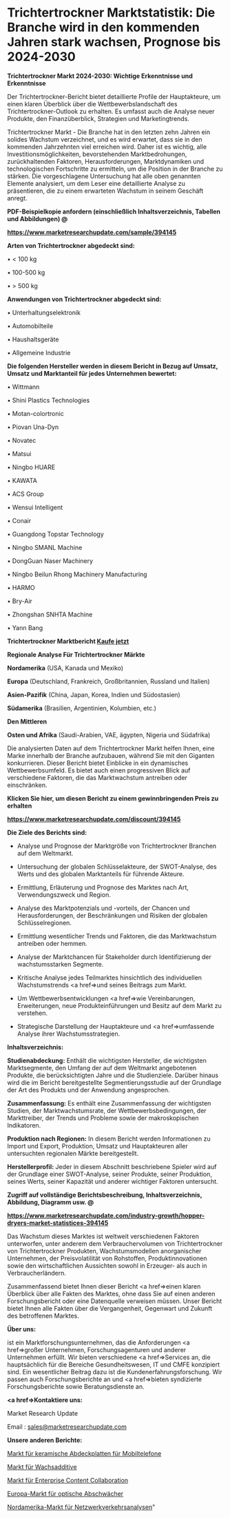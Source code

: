 # Trichtertrockner Marktstatistik: Die Branche wird in den kommenden Jahren stark wachsen, Prognose bis 2024-2030

<strong>Trichtertrockner Markt 2024-2030: Wichtige Erkenntnisse und Erkenntnisse</strong>

Der Trichtertrockner-Bericht bietet detaillierte Profile der Hauptakteure, um einen klaren Überblick über die Wettbewerbslandschaft des Trichtertrockner-Outlook zu erhalten. Es umfasst auch die Analyse neuer Produkte, den Finanzüberblick, Strategien und Marketingtrends.

Trichtertrockner Markt - Die Branche hat in den letzten zehn Jahren ein solides Wachstum verzeichnet, und es wird erwartet, dass sie in den kommenden Jahrzehnten viel erreichen wird. Daher ist es wichtig, alle Investitionsmöglichkeiten, bevorstehenden Marktbedrohungen, zurückhaltenden Faktoren, Herausforderungen, Marktdynamiken und technologischen Fortschritte zu ermitteln, um die Position in der Branche zu stärken. Die vorgeschlagene Untersuchung hat alle oben genannten Elemente analysiert, um dem Leser eine detaillierte Analyse zu präsentieren, die zu einem erwarteten Wachstum in seinem Geschäft anregt.



<strong><b>PDF-Beispielkopie anfordern (einschließlich Inhaltsverzeichnis, Tabellen und Abbildungen) @ </b></strong>

<strong><a href=https://www.marketresearchupdate.com/sample/394145>

<strong>https://www.marketresearchupdate.com/sample/394145</u></a></strong></strong>



<strong>Arten von Trichtertrockner abgedeckt sind:</strong>

• < 100 kg

• 100-500 kg

• > 500 kg



<strong>Anwendungen von Trichtertrockner abgedeckt sind:</strong>

• Unterhaltungselektronik

• Automobilteile

• Haushaltsgeräte

• Allgemeine Industrie



<strong>Die folgenden Hersteller werden in diesem Bericht in Bezug auf Umsatz, Umsatz und Marktanteil für jedes Unternehmen bewertet:</strong>

• Wittmann

• Shini Plastics Technologies

• Motan-colortronic

• Piovan Una-Dyn

• Novatec

• Matsui

• Ningbo HUARE

• KAWATA

• ACS Group

• Wensui Intelligent

• Conair

• Guangdong Topstar Technology

• Ningbo SMANL Machine

• DongGuan Naser Machinery

• Ningbo Beilun Rhong Machinery Manufacturing

• HARMO

• Bry-Air

• Zhongshan SNHTA Machine

• Yann Bang



<strong>Trichtertrockner Marktbericht <a href=https://www.marketresearchupdate.com/buynow/394145>Kaufe jetzt</a></strong>



<strong>Regionale Analyse Für Trichtertrockner Märkte</strong>



<strong>Nordamerika</strong> (USA, Kanada und Mexiko)



<strong>Europa</strong> (Deutschland, Frankreich, Großbritannien, Russland und Italien)



<strong>Asien-Pazifik</strong> (China, Japan, Korea, Indien und Südostasien)



<strong>Südamerika</strong> (Brasilien, Argentinien, Kolumbien, etc.)



<strong>Den Mittleren</strong> 

<strong>Osten und Afrika</strong> (Saudi-Arabien, VAE, ägypten, Nigeria und Südafrika)

Die analysierten Daten auf dem Trichtertrockner Markt helfen Ihnen, eine Marke innerhalb der Branche aufzubauen, während Sie mit den Giganten konkurrieren. Dieser Bericht bietet Einblicke in ein dynamisches Wettbewerbsumfeld. Es bietet auch einen progressiven Blick auf verschiedene Faktoren, die das Marktwachstum antreiben oder einschränken.



<strong>Klicken Sie hier, um diesen Bericht zu einem gewinnbringenden Preis zu erhalten
</strong>

<strong><a href=https://www.marketresearchupdate.com/discount/394145>https://www.marketresearchupdate.com/discount/394145</b></u></strong></a>



<strong>Die Ziele des Berichts sind:</strong>

- Analyse und Prognose der Marktgröße von Trichtertrockner Branchen auf dem Weltmarkt.

- Untersuchung der globalen Schlüsselakteure, der SWOT-Analyse, des Werts und des globalen Marktanteils für führende Akteure.

- Ermittlung, Erläuterung und Prognose des Marktes nach Art, Verwendungszweck und Region.

- Analyse des Marktpotenzials und -vorteils, der Chancen und Herausforderungen, der Beschränkungen und Risiken der globalen Schlüsselregionen.

- Ermittlung wesentlicher Trends und Faktoren, die das Marktwachstum antreiben oder hemmen.

- Analyse der Marktchancen für Stakeholder durch Identifizierung der wachstumsstarken Segmente.

- Kritische Analyse jedes Teilmarktes hinsichtlich des individuellen Wachstumstrends <a href=>und</a> seines Beitrags zum Markt.

- Um Wettbewerbsentwicklungen <a href=>wie</a> Vereinbarungen, Erweiterungen, neue Produkteinführungen und Besitz auf dem Markt zu verstehen.

- Strategische Darstellung der Hauptakteure und <a href=>umfas</a>sende Analyse ihrer Wachstumsstrategien.



<strong>Inhaltsverzeichnis:</strong>



<strong>Studienabdeckung:</strong> Enthält die wichtigsten Hersteller, die wichtigsten Marktsegmente, den Umfang der auf dem Weltmarkt angebotenen Produkte, die berücksichtigten Jahre und die Studienziele. Darüber hinaus wird die im Bericht bereitgestellte Segmentierungsstudie auf der Grundlage der Art des Produkts und der Anwendung angesprochen.



<strong>Zusammenfassung:</strong> Es enthält eine Zusammenfassung der wichtigsten Studien, der Marktwachstumsrate, der Wettbewerbsbedingungen, der Markttreiber, der Trends und Probleme sowie der makroskopischen Indikatoren.



<strong>Produktion nach Regionen:</strong> In diesem Bericht werden Informationen zu Import und Export, Produktion, Umsatz und Hauptakteuren aller untersuchten regionalen Märkte bereitgestellt.



<strong>Herstellerprofil:</strong> Jeder in diesem Abschnitt beschriebene Spieler wird auf der Grundlage einer SWOT-Analyse, seiner Produkte, seiner Produktion, seines Werts, seiner Kapazität und anderer wichtiger Faktoren untersucht.



<strong><b>Zugriff auf vollständige Berichtsbeschreibung, Inhaltsverzeichnis, Abbildung, Diagramm usw. @ </b></strong>

<strong><a href=https://www.marketresearchupdate.com/industry-growth/hopper-dryers-market-statistices-394145>https://www.marketresearchupdate.com/industry-growth/hopper-dryers-market-statistices-394145</a></strong>

Das Wachstum dieses Marktes ist weltweit verschiedenen Faktoren unterworfen, unter anderem dem Verbrauchervolumen von Trichtertrockner von Trichtertrockner Produkten, Wachstumsmodellen anorganischer Unternehmen, der Preisvolatilität von Rohstoffen, Produktinnovationen sowie den wirtschaftlichen Aussichten sowohl in Erzeuger- als auch in Verbraucherländern.

Zusammenfassend bietet Ihnen dieser Bericht <a href=>einen</a> klaren Überblick über alle Fakten des Marktes, ohne dass Sie auf einen anderen Forschungsbericht oder eine Datenquelle verweisen müssen. Unser Bericht bietet Ihnen alle Fakten über die Vergangenheit, Gegenwart und Zukunft des betroffenen Marktes.



<strong>Über uns:</strong>

 ist ein Marktforschungsunternehmen, das die Anforderungen <a href=>großer</a> Unternehmen, Forschungsagenturen und anderer Unternehmen erfüllt. Wir bieten verschiedene <a href=>Services</a> an, die hauptsächlich für die Bereiche Gesundheitswesen, IT und CMFE konzipiert sind. Ein wesentlicher Beitrag dazu ist die Kundenerfahrungsforschung. Wir passen auch Forschungsberichte an und <a href=>bieten</a> syndizierte Forschungsberichte sowie Beratungsdienste an.



<strong><a href=>Kontaktiere uns:</a></strong>

Market Research Update

Email : sales@marketresearchupdate.com



<strong>Unsere anderen Berichte:</strong>

<a href=https://www.linkedin.com/pulse/mobile-phone-ceramic-cover-plate-market-size-1f>Markt für keramische Abdeckplatten für Mobiltelefone</a>

<a href=https://www.linkedin.com/pulse/wax-additives-market-2023-analysis-growth-drivers>Markt für Wachsadditive</a>

<a href=https://www.linkedin.com/pulse/enterprise-content-collaboration-market-research-1f>Markt für Enterprise Content Collaboration</a>

<a href=https://www.linkedin.com/pulse/europe-optical-attenuators-market-2023-current>Europa-Markt für optische Abschwächer</a>

<a href=https://www.linkedin.com/pulse/north-america-network-traffic-analytics-market>Nordamerika-Markt für Netzwerkverkehrsanalysen</a>"
